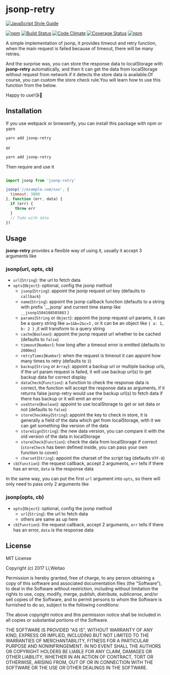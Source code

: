 # jsonp-retry

[![JavaScript Style Guide](https://cdn.rawgit.com/standard/standard/master/badge.svg)](https://github.com/standard/standard)

[![npm](https://img.shields.io/npm/v/jsonp-retry.svg?style=flat-square)](https://www.npmjs.com/package/jsonp-retry)
[![Build Status](https://img.shields.io/travis/luckyadam/jsonp-retry.svg?style=flat-square)](https://travis-ci.org/luckyadam/jsonp-retry)
[![Code Climate](https://img.shields.io/codeclimate/github/luckyadam/jsonp-retry.svg?style=flat-square)](https://codeclimate.com/github/luckyadam/jsonp-retry)
[![Coverage Status](https://img.shields.io/coveralls/luckyadam/jsonp-retry.svg?style=flat-square)](https://coveralls.io/github/luckyadam/jsonp-retry?branch=master)
[![npm](https://img.shields.io/npm/dw/jsonp-retry.svg?style=flat-square)](https://www.npmjs.com/package/jsonp-retry)

A simple implementation of jsonp, it provides timeout and retry function, when the main request is failed because of timeout, there will be many retries.

And the surprise was, you can store the response data to localStorage with **jsonp-retry** automatically, and then it can get the data from localStorage without request from network if it detects the store data is available.Of course, you can custom the store check rule.You will learn how to use this function from the below.

Happy to use!😘🤡

## Installation

If you use webpack or browserify, you can install this package with npm or yarn

``` bash
yarn add jsonp-retry
```

or

``` bash
yarn add jsonp-retry
```

Then require and use it

```javascript

import jsonp from 'jsonp-retry'

jsonp('//example.com/xxx', {
  timeout: 3000
}, function (err, data) {
  if (err) {
    throw err
  }
  // Todo with data
})
```

## Usage

**jsonp-retry** provides a flexible way of using it, usually it accept 3 arguments like

### jsonp(url, opts, cb)

* `url`(`String`): the url to fetch data
* `opts`(`Object`): optional, config the jsonp method
  * `jsonp`(`String`): appoint the jsonp request url key (defaults to `callback`)
  * `name`(`String`): appoint the jsonp callback function (defaults to a string with prefix '__jsonp' and current time stamp like `__jsonp1504108585883` )
  * `params`(`String` or `Object`): appoint the jsonp request url params, it can be a query string like `a=1&b=2&c=3` , or it can be an object like `{ a: 1, b: 2 }` ,it will transform to a query string
  * `cache`(`Boolean`): appoint the jsonp request url whether to be cached (defaults to `false`)
  * `timeout`(`Number`): how long after a timeout error is emitted (defaults to `2000ms`)
  * `retryTimes`(`Number`): when the request is timeout it can appoint how many times to retry (defaults to `2`)
  * `backup`(`String` or `Array`): appoint a backup url or multiple backup urls, if the url param request is failed, it will use backup url(s) to get backup data for correct display
  * `dataCheck`(`Function`): a function to check the response data is correct, the function will accept the response data as arguments, if it returns false jsonp-retry would use the backup url(s) to fetch data if there has backup or it will emit an error
  * `useStore`(`Boolean`): appoint to use localStorage to get or set data or not (defaults to `false`)
  * `storeCheckKey`(`String`): appoint the key to check in store, it is generally a field of the data which get from localStorage, with it we can get something like version of the data
  * `storeSign`(`String`): the new data version, you can compare it with the old version of the data in localStorage
  * `storeCheck`(`Function`): check the data from localStorage if correct (`storeCheck` has been defined inside, you can pass your own function to cover)
  * `charset`(`String`): appoint the charset of the script tag (defaults `UTF-8`)
* `cb`(`function`): the request callback, accept 2 arguments, `err` tells if there has an error, `data` is the response data

In the same way, you can put the first `url` argument into `opts`, so there will only need to pass only 2 arguments like

### jsonp(opts, cb)

* `opts`(`Object`): optional, config the jsonp method
  * `url`(`String`): the url to fetch data
  * others are same as up here
* `cb`(`function`): the request callback, accept 2 arguments, `err` tells if there has an error, `data` is the response data

## License

MIT License

Copyright (c) 2017 Li,Weitao

Permission is hereby granted, free of charge, to any person obtaining a copy
of this software and associated documentation files (the "Software"), to deal
in the Software without restriction, including without limitation the rights
to use, copy, modify, merge, publish, distribute, sublicense, and/or sell
copies of the Software, and to permit persons to whom the Software is
furnished to do so, subject to the following conditions:

The above copyright notice and this permission notice shall be included in all
copies or substantial portions of the Software.

THE SOFTWARE IS PROVIDED "AS IS", WITHOUT WARRANTY OF ANY KIND, EXPRESS OR
IMPLIED, INCLUDING BUT NOT LIMITED TO THE WARRANTIES OF MERCHANTABILITY,
FITNESS FOR A PARTICULAR PURPOSE AND NONINFRINGEMENT. IN NO EVENT SHALL THE
AUTHORS OR COPYRIGHT HOLDERS BE LIABLE FOR ANY CLAIM, DAMAGES OR OTHER
LIABILITY, WHETHER IN AN ACTION OF CONTRACT, TORT OR OTHERWISE, ARISING FROM,
OUT OF OR IN CONNECTION WITH THE SOFTWARE OR THE USE OR OTHER DEALINGS IN THE
SOFTWARE.
